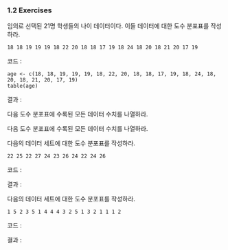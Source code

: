 ### 1.2 Exercises



임의로 선택된 21명 학생들의 나이 데이터이다.  이들 데이터에 대한 도수 분포표를 작성하라. 

```
18 18 19 19 19 18 22 20 18 18 17 19 18 24 18 20 18 21 20 17 19
```

코드 :

```{r}
age <- c(18, 18, 19, 19, 19, 18, 22, 20, 18, 18, 17, 19, 18, 24, 18, 20, 18, 21, 20, 17, 19)
table(age)
```

결과 :



다음 도수 분포표에 수록된 모든 데이터 수치를 나열하라.





다음 도수 분포표에 수록된 모든 데이터 수치를 나열하라.





다음의 데이터 세트에 대한 도수 분포표를 작성하라.

```
22 25 22 27 24 23 26 24 22 24 26
```

코드 :



결과 :



다음의 데이터 세트에 대한 도수 분포표를 작성하라.

```
1 5 2 3 5 1 4 4 4 3 2 5 1 3 2 1 1 1 2
```

코드 :



결과 :

